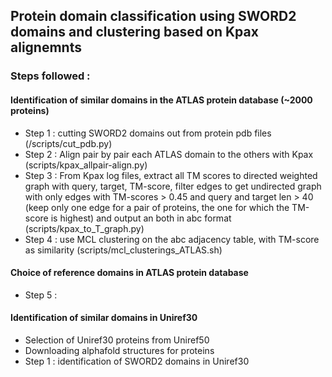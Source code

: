 ## Protein domain classification using SWORD2 domains and clustering based on Kpax alignemnts

### Steps followed :
#### Identification of similar domains in the ATLAS protein database (~2000 proteins)
- Step 1 : cutting SWORD2 domains out from protein pdb files (/scripts/cut_pdb.py)
- Step 2 : Align pair by pair each ATLAS domain to the others with Kpax (scripts/kpax_allpair-align.py) 
- Step 3 : From Kpax log files, extract all TM scores to directed weighted graph with query, target, TM-score, filter edges to get undirected graph with only edges with TM-scores > 0.45 and query and target len > 40 (keep only one edge for a pair of proteins, the one for which the TM-score is highest) and output an both in abc format (scripts/kpax_to_T_graph.py)
- Step 4 : use MCL clustering on the abc adjacency table, with TM-score as similarity (scripts/mcl_clusterings_ATLAS.sh)

#### Choice of reference domains in ATLAS protein database
- Step 5 :

#### Identification of similar domains in Uniref30
- Selection of Uniref30 proteins from Uniref50
- Downloading alphafold structures for proteins
- Step 1 : identification of SWORD2 domains in Uniref30

